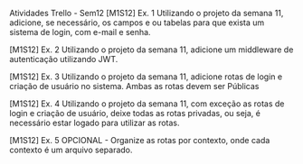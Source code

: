 Atividades Trello - Sem12
[M1S12] Ex. 1 
Utilizando o projeto da semana 11, adicione, se necessário, os campos e ou tabelas para que exista um sistema de login, com e-mail e senha.

[M1S12] Ex. 2
Utilizando o projeto da semana 11, adicione um middleware de autenticação utilizando JWT.


[M1S12] Ex. 3
Utilizando o projeto da semana 11, adicione rotas de login e criação de usuário no sistema. Ambas as rotas devem ser Públicas


[M1S12] Ex. 4
Utilizando o projeto da semana 11, com exceção as rotas de login e criação de usuário, deixe todas as rotas privadas, ou seja, é necessário estar logado para utilizar as rotas.

[M1S12] Ex. 5
OPCIONAL - Organize as rotas por contexto, onde cada contexto é um arquivo separado.
